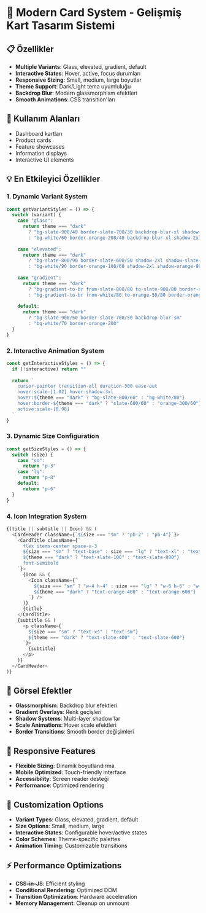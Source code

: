 # 🎴 Modern Card System - Gelişmiş Kart Tasarım Sistemi

## 📋 Özellikler
- **Multiple Variants**: Glass, elevated, gradient, default
- **Interactive States**: Hover, active, focus durumları
- **Responsive Sizing**: Small, medium, large boyutlar
- **Theme Support**: Dark/Light tema uyumluluğu
- **Backdrop Blur**: Modern glassmorphism efektleri
- **Smooth Animations**: CSS transition'ları

## 🎯 Kullanım Alanları
- Dashboard kartları
- Product cards
- Feature showcases
- Information displays
- Interactive UI elements

## 💡 En Etkileyici Özellikler

### 1. Dynamic Variant System
```typescript
const getVariantStyles = () => {
  switch (variant) {
    case "glass":
      return theme === "dark" 
        ? "bg-slate-900/40 border-slate-700/30 backdrop-blur-xl shadow-2xl shadow-slate-900/20" 
        : "bg-white/60 border-orange-200/40 backdrop-blur-xl shadow-2xl shadow-orange-900/10"
    
    case "elevated":
      return theme === "dark"
        ? "bg-slate-800/90 border-slate-600/50 shadow-2xl shadow-slate-900/40 backdrop-blur-sm"
        : "bg-white/90 border-orange-100/60 shadow-2xl shadow-orange-900/20 backdrop-blur-sm"
    
    case "gradient":
      return theme === "dark"
        ? "bg-gradient-to-br from-slate-800/80 to-slate-900/80 border-slate-600/40 backdrop-blur-lg shadow-xl"
        : "bg-gradient-to-br from-white/80 to-orange-50/80 border-orange-200/50 backdrop-blur-lg shadow-xl"
    
    default:
      return theme === "dark" 
        ? "bg-slate-900/50 border-slate-700/50 backdrop-blur-sm" 
        : "bg-white/70 border-orange-200"
  }
}
```

### 2. Interactive Animation System
```typescript
const getInteractiveStyles = () => {
  if (!interactive) return ""
  
  return `
    cursor-pointer transition-all duration-300 ease-out
    hover:scale-[1.02] hover:shadow-3xl
    hover:${theme === "dark" ? "bg-slate-800/60" : "bg-white/80"}
    hover:border-${theme === "dark" ? "slate-600/60" : "orange-300/60"}
    active:scale-[0.98]
  `
}
```

### 3. Dynamic Size Configuration
```typescript
const getSizeStyles = () => {
  switch (size) {
    case "sm":
      return "p-3"
    case "lg": 
      return "p-8"
    default:
      return "p-6"
  }
}
```

### 4. Icon Integration System
```typescript
{(title || subtitle || Icon) && (
  <CardHeader className={`${size === "sm" ? "pb-2" : "pb-4"}`}>
    <CardTitle className={`
      flex items-center space-x-3
      ${size === "sm" ? "text-base" : size === "lg" ? "text-xl" : "text-lg"}
      ${theme === "dark" ? "text-slate-100" : "text-slate-800"}
      font-semibold
    `}>
      {Icon && (
        <Icon className={`
          ${size === "sm" ? "w-4 h-4" : size === "lg" ? "w-6 h-6" : "w-5 h-5"}
          ${theme === "dark" ? "text-orange-400" : "text-orange-600"}
        `} />
      )}
      {title}
    </CardTitle>
    {subtitle && (
      <p className={`
        ${size === "sm" ? "text-xs" : "text-sm"}
        ${theme === "dark" ? "text-slate-400" : "text-slate-600"}
      `}>
        {subtitle}
      </p>
    )}
  </CardHeader>
)}
```

## 🎨 Görsel Efektler
- **Glassmorphism**: Backdrop blur efektleri
- **Gradient Overlays**: Renk geçişleri
- **Shadow Systems**: Multi-layer shadow'lar
- **Scale Animations**: Hover scale efektleri
- **Border Transitions**: Smooth border değişimleri

## 📱 Responsive Features
- **Flexible Sizing**: Dinamik boyutlandırma
- **Mobile Optimized**: Touch-friendly interface
- **Accessibility**: Screen reader desteği
- **Performance**: Optimized rendering

## 🔧 Customization Options
- **Variant Types**: Glass, elevated, gradient, default
- **Size Options**: Small, medium, large
- **Interactive States**: Configurable hover/active states
- **Color Schemes**: Theme-specific palettes
- **Animation Timing**: Customizable transitions

## ⚡ Performance Optimizations
- **CSS-in-JS**: Efficient styling
- **Conditional Rendering**: Optimized DOM
- **Transition Optimization**: Hardware acceleration
- **Memory Management**: Cleanup on unmount 